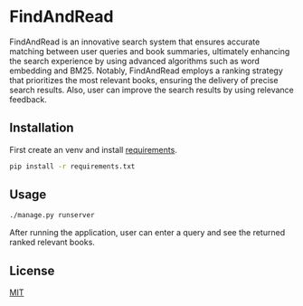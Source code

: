 # FindAndRead

FindAndRead is an innovative search system that ensures accurate matching between user queries and book summaries, ultimately enhancing the search experience by using advanced algorithms such as word embedding and BM25. Notably, FindAndRead employs a ranking strategy that prioritizes the most relevant books, ensuring the delivery of precise search results. Also, user can improve the search results by using relevance feedback.

## Installation

First create an venv and install [requirements](https://github.com/iremdereli/findandread/blob/main/requirements.txt).

```bash
pip install -r requirements.txt
```

## Usage

```bash
./manage.py runserver
```

After running the application, user can enter a query and see the returned ranked relevant books.

## License

[MIT](https://choosealicense.com/licenses/mit/)
